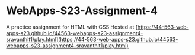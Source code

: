 # WebApps-S23-Assignment-4
A practice assignment for HTML with CSS
Hosted at [https://44-563-web-apps-s23.github.io/44563-webapps-s23-assignment4-sravanthit1/play.html](https://44-563-web-apps-s23.github.io/44563-webapps-s23-assignment4-sravanthit1/play.html)
